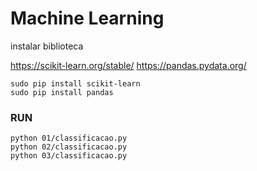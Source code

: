 # Machine Learning

instalar biblioteca 

https://scikit-learn.org/stable/
https://pandas.pydata.org/

```
sudo pip install scikit-learn
sudo pip install pandas
```

### RUN

```
python 01/classificacao.py
python 02/classificacao.py
python 03/classificacao.py
```